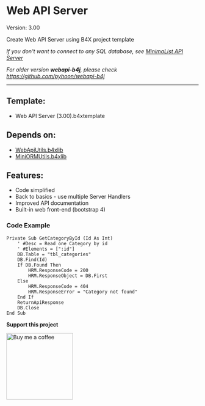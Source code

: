 # Web API Server

Version: 3.00

Create Web API Server using B4X project template

*If you don't want to connect to any SQL database, see [MinimaList API Server](https://github.com/pyhoon/minimalist-api-b4j)*

*For older version **webapi-b4j**, please check https://github.com/pyhoon/webapi-b4j*

---

## Template:
- Web API Server (3.00).b4xtemplate

## Depends on:
- [WebApiUtils.b4xlib](https://github.com/pyhoon/WebApiUtils-B4J)
- [MiniORMUtils.b4xlib](https://github.com/pyhoon/MiniORMUtils-B4X)

## Features:
- Code simplified
- Back to basics - use multiple Server Handlers
- Improved API documentation
- Built-in web front-end (bootstrap 4)

### Code Example
```basic
Private Sub GetCategoryById (Id As Int)
	' #Desc = Read one Category by id
	' #Elements = [":id"]
	DB.Table = "tbl_categories"
	DB.Find(Id)
	If DB.Found Then
		HRM.ResponseCode = 200
		HRM.ResponseObject = DB.First
	Else
		HRM.ResponseCode = 404
		HRM.ResponseError = "Category not found"
	End If
	ReturnApiResponse
	DB.Close
End Sub
```

**Support this project**

<a href="https://paypal.me/aeric80/"><img src="https://cdn.buymeacoffee.com/buttons/default-orange.png" width="174" title="Buy me a coffee" /></a>
